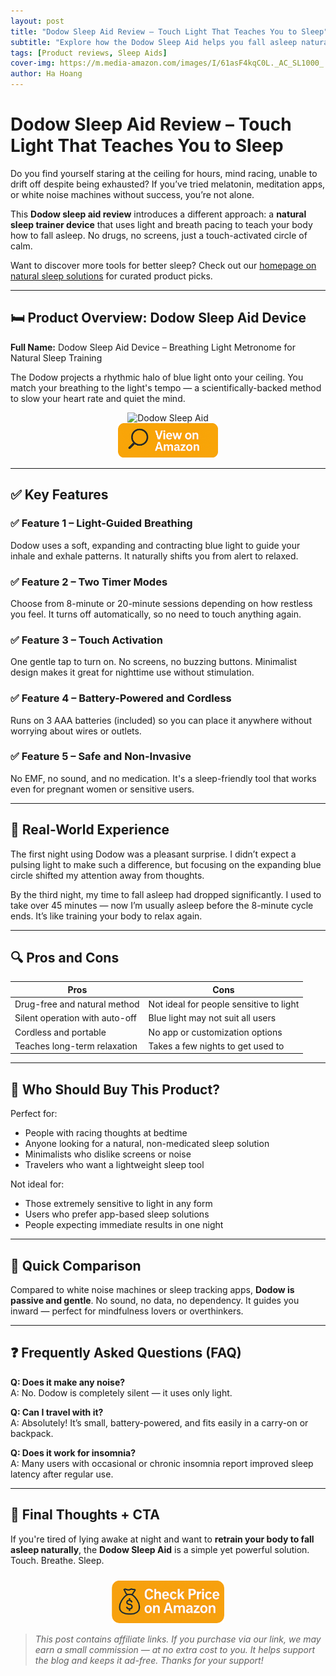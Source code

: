 ```yaml
---
layout: post
title: "Dodow Sleep Aid Review – Touch Light That Teaches You to Sleep"
subtitle: "Explore how the Dodow Sleep Aid helps you fall asleep naturally through guided breathing and pulsing light."
tags: [Product reviews, Sleep Aids]
cover-img: https://m.media-amazon.com/images/I/61asF4kqC0L._AC_SL1000_.jpg
author: Ha Hoang
---
```


# Dodow Sleep Aid Review – Touch Light That Teaches You to Sleep

Do you find yourself staring at the ceiling for hours, mind racing, unable to drift off despite being exhausted? If you’ve tried melatonin, meditation apps, or white noise machines without success, you’re not alone.

This **Dodow sleep aid review** introduces a different approach: a **natural sleep trainer device** that uses light and breath pacing to teach your body how to fall asleep. No drugs, no screens, just a touch-activated circle of calm.

Want to discover more tools for better sleep? Check out our [homepage on natural sleep solutions](https://havan.yoga) for curated product picks.

---

## 🛏️ Product Overview: Dodow Sleep Aid Device

**Full Name:** Dodow Sleep Aid Device – Breathing Light Metronome for Natural Sleep Training

The Dodow projects a rhythmic halo of blue light onto your ceiling. You match your breathing to the light's tempo — a scientifically-backed method to slow your heart rate and quiet the mind.

<div style="text-align:center;">
  <img src="https://m.media-amazon.com/images/I/61asF4kqC0L._AC_SL1000_.jpg" alt="Dodow Sleep Aid" style="width:400px; height:auto;"/>
</div>

<div style="text-align:center;">
  <a href="https://amzn.to/4jMNq3T?tag=havan07-20" target="_blank" rel="nofollow sponsored noopener">
    <img src="/assets/img/view.png" alt="View on Amazon" style="width:160px; height:auto;"/>
  </a>
</div>

---

## ✅ Key Features

### ✅ Feature 1 – Light-Guided Breathing  
Dodow uses a soft, expanding and contracting blue light to guide your inhale and exhale patterns. It naturally shifts you from alert to relaxed.

### ✅ Feature 2 – Two Timer Modes  
Choose from 8-minute or 20-minute sessions depending on how restless you feel. It turns off automatically, so no need to touch anything again.

### ✅ Feature 3 – Touch Activation  
One gentle tap to turn on. No screens, no buzzing buttons. Minimalist design makes it great for nighttime use without stimulation.

### ✅ Feature 4 – Battery-Powered and Cordless  
Runs on 3 AAA batteries (included) so you can place it anywhere without worrying about wires or outlets.

### ✅ Feature 5 – Safe and Non-Invasive  
No EMF, no sound, and no medication. It's a sleep-friendly tool that works even for pregnant women or sensitive users.

---

## 💬 Real-World Experience

The first night using Dodow was a pleasant surprise. I didn’t expect a pulsing light to make such a difference, but focusing on the expanding blue circle shifted my attention away from thoughts.

By the third night, my time to fall asleep had dropped significantly. I used to take over 45 minutes — now I’m usually asleep before the 8-minute cycle ends. It’s like training your body to relax again.

---

## 🔍 Pros and Cons

| Pros | Cons |
|------|------|
| Drug-free and natural method | Not ideal for people sensitive to light |
| Silent operation with auto-off | Blue light may not suit all users |
| Cordless and portable | No app or customization options |
| Teaches long-term relaxation | Takes a few nights to get used to |

---

## 👥 Who Should Buy This Product?

Perfect for:

- People with racing thoughts at bedtime  
- Anyone looking for a natural, non-medicated sleep solution  
- Minimalists who dislike screens or noise  
- Travelers who want a lightweight sleep tool

Not ideal for:

- Those extremely sensitive to light in any form  
- Users who prefer app-based sleep solutions  
- People expecting immediate results in one night

---

## 🔄 Quick Comparison

Compared to white noise machines or sleep tracking apps, **Dodow is passive and gentle**. No sound, no data, no dependency. It guides you inward — perfect for mindfulness lovers or overthinkers.

---

## ❓ Frequently Asked Questions (FAQ)

**Q: Does it make any noise?**  
A: No. Dodow is completely silent — it uses only light.

**Q: Can I travel with it?**  
A: Absolutely! It’s small, battery-powered, and fits easily in a carry-on or backpack.

**Q: Does it work for insomnia?**  
A: Many users with occasional or chronic insomnia report improved sleep latency after regular use.

---

## 🎯 Final Thoughts + CTA

If you're tired of lying awake at night and want to **retrain your body to fall asleep naturally**, the **Dodow Sleep Aid** is a simple yet powerful solution. Touch. Breathe. Sleep.

<div style="text-align:center;">
  <a href="https://amzn.to/4jMNq3T?tag=havan07-20" target="_blank" rel="nofollow sponsored noopener">
    <img src="/assets/img/checkprice.png" alt="Check Price on Amazon" style="width:180px; height:auto; margin-top:10px;"/>
  </a>
</div>

> *This post contains affiliate links. If you purchase via our link, we may earn a small commission — at no extra cost to you. It helps support the blog and keeps it ad-free. Thanks for your support!*
